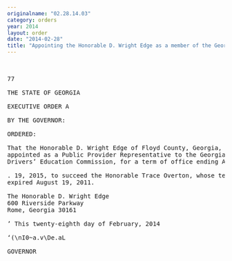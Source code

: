 ```yaml
---
originalname: "02.28.14.03"
category: orders
year: 2014
layout: order
date: "2014-02-28"
title: "Appointing the Honorable D. Wright Edge as a member of the Georgia Drivers’ Education Commission"
---
```

<pre>
 

77

THE STATE OF GEORGIA  

EXECUTIVE ORDER A

BY THE GOVERNOR:

ORDERED:

That the Honorable D. Wright Edge of Floyd County, Georgia, is
appointed as a Public Provider Representative to the Georgia
Drivers’ Education Commission, for a term of office ending August

. 19, 2015, to succeed the Honorable Trace Overton, whose term
expired August 19, 2011.

The Honorable D. Wright Edge
600 Riverside Parkway
Rome, Georgia 30161

’ This twenty-eighth day of February, 2014

‘(\nI0~a.v\De.aL

GOVERNOR

</pre>
